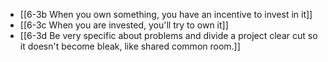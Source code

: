 - [[6-3b When you own something, you have an incentive to invest in it]]
- [[6-3c When you are invested, you'll try to own it]]
- [[6-3d Be very specific about problems and divide a project clear cut so it doesn't become bleak, like shared common room.]]
